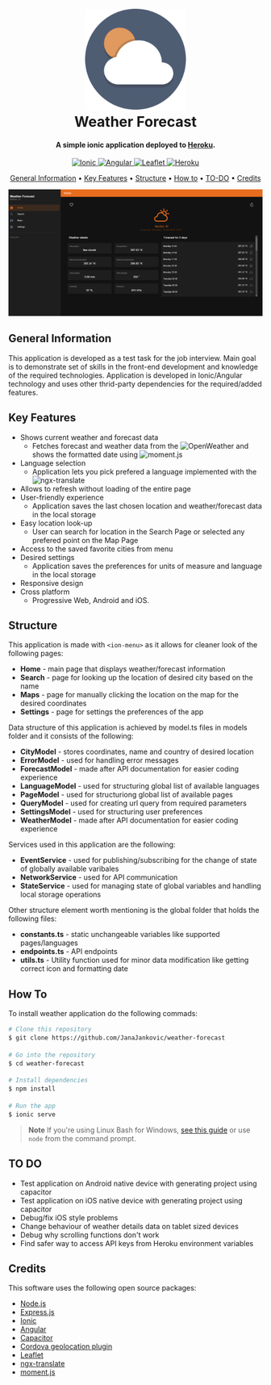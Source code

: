 <h1 align="center">
  <br>
  <a href="https://nomnio-weather-forecast.herokuapp.com/#/home" target="_blank"><img src="/img/favicon.png" alt="Weather logo" width="200"></a>
  <br>
  Weather Forecast
  <br>
</h1>

<h4 align="center">
A simple ionic application deployed to <a href="https://nomnio-weather-forecast.herokuapp.com/#/home" target="_blank">Heroku</a>.
</h4>

<p align="center">

  <a href="https://github.com/ionic-team/ionic-framework">
    <img src="https://img.shields.io/badge/ionic-6.1.9-blue?logo=Ionic"
         alt="Ionic">
  </a>
  
  <a href="https://github.com/angular/angular">
    <img src="https://img.shields.io/badge/angular-14.0.0-red?logo=Angular"
         alt="Angular">
  </a>
  
  <a href="https://github.com/Leaflet/Leaflet">
      <img src="https://img.shields.io/badge/leaftlet-1.8.0-green?logo=Leaflet"
         alt="Leaflet">
  </a>
  
  <a href="https://dashboard.heroku.com/">
    <img src="https://img.shields.io/badge/heroku-deployment-purple?logo=Heroku"
         alt="Heroku">
  </a>
  
</p>

<p align="center">
  <a href="#general-information">General Information</a> •
  <a href="#key-features">Key Features</a> •
  <a href="#structure">Structure</a> •
  <a href="#how-to">How to</a> •
  <a href="#to-do">TO-DO</a> •
  <a href="#credits">Credits</a>
</p>

![screenshot](https://github.com/JanaJankovic/weather-forecast/blob/master/img/home.png)

## General Information

This application is developed as a test task for the job interview. 
Main goal is to demonstrate set of skills in the front-end development and knowledge of the required technologies.
Application is developed in Ionic/Angular technology and uses other thrid-party dependencies for the required/added features.


## Key Features

* Shows current weather and forecast data
  - Fetches forecast and weather data from the ![OpenWeather](https://openweathermap.org/) and shows the formatted date using ![moment.js](https://github.com/moment/moment/)
* Language selection
  - Application lets you pick prefered a language implemented with the ![ngx-translate](https://github.com/ngx-translate/)
* Allows to refresh without loading of the entire page
* User-friendly experience 
  - Application saves the last chosen location and weather/forecast data in the local storage
* Easy location look-up
  - User can search for location in the Search Page or selected any prefered point on the Map Page
* Access to the saved favorite cities from menu
* Desired settings 
  - Application saves the preferences for units of measure and language in the local storage
* Responsive design
* Cross platform
  - Progressive Web, Android and iOS.

## Structure

This application is made with ``` <ion-menu> ``` as it allows for cleaner look of the following pages:
  * **Home** - main page that displays weather/forecast information
  * **Search** - page for looking up the location of desired city based on the name
  * **Maps** - page for manually clicking the location on the map for the desired coordinates
  * **Settings** - page for settings the preferences of the app
  
Data structure of this application is achieved by model.ts files in models folder and it consists of the following:
  * **CityModel** - stores coordinates, name and country of desired location
  * **ErrorModel** - used for handling error messages
  * **ForecastModel** - made after API documentation for easier coding experience
  * **LanguageModel** - used for structuring global list of available languages
  * **PageModel** - used for structuriong global list of available pages
  * **QueryModel** - used for creating url query from required parameters
  * **SettingsModel** - used for structuring user preferences
  * **WeatherModel** - made after API documentation for easier coding experience
  
 Services used in this application are the following:
   * **EventService** - used for publishing/subscribing for the change of state of globally available varibales
   * **NetworkService** - used for API communication
   * **StateService** - used for managing state of global variables and handling local storage operations
   
Other structure element worth mentioning is the global folder that holds the following files:
  * **constants.ts** - static unchangeable variables like supported pages/languages
  * **endpoints.ts** - API endpoints
  * **utils.ts** - Utility function used for minor data modification like getting correct icon and formatting date
  
## How To

To install weather application do the following commads:

```bash
# Clone this repository
$ git clone https://github.com/JanaJankovic/weather-forecast

# Go into the repository
$ cd weather-forecast

# Install dependencies
$ npm install

# Run the app
$ ionic serve
```

> **Note**
> If you're using Linux Bash for Windows, [see this guide](https://www.howtogeek.com/261575/how-to-run-graphical-linux-desktop-applications-from-windows-10s-bash-shell/) or use `node` from the command prompt.


## TO DO

* Test application on Android native device with generating project using capacitor
* Test application on iOS native device with generating project using capacitor
* Debug/fix iOS style problems
* Change behaviour of weather details data on tablet sized devices
* Debug why scrolling functions don't work
* Find safer way to access API keys from Heroku environment variables

## Credits

This software uses the following open source packages:

- [Node.js](https://nodejs.org/)
- [Express.js](https://expressjs.com/)
- [Ionic](https://github.com/ionic-team/ionic-framework)
- [Angular](https://github.com/angular/angular)
- [Capacitor](https://capacitorjs.com/)
- [Cordova geolocation plugin](https://cordova.apache.org/docs/en/10.x/reference/cordova-plugin-geolocation/)
- [Leaflet](https://github.com/Leaflet/Leaflet)
- [ngx-translate](https://github.com/ngx-translate/)
- [moment.js](https://github.com/moment/moment/)
